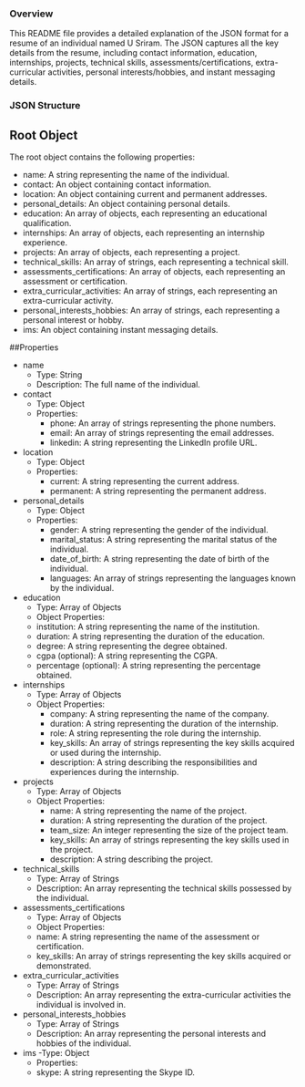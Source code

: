 ### Overview
This README file provides a detailed explanation of the JSON format for a resume of an individual named U Sriram. The JSON captures all the key details from the resume, including contact information, education, internships, projects, technical skills, assessments/certifications, extra-curricular activities, personal interests/hobbies, and instant messaging details.

### JSON Structure
## Root Object
The root object contains the following properties:

- name: A string representing the name of the individual.
- contact: An object containing contact information.
- location: An object containing current and permanent addresses.
- personal_details: An object containing personal details.
- education: An array of objects, each representing an educational qualification.
- internships: An array of objects, each representing an internship experience.
- projects: An array of objects, each representing a project.
- technical_skills: An array of strings, each representing a technical skill.
- assessments_certifications: An array of objects, each representing an assessment or certification.
- extra_curricular_activities: An array of strings, each representing an extra-curricular activity.
- personal_interests_hobbies: An array of strings, each representing a personal interest or hobby.
- ims: An object containing instant messaging details.

##Properties
- name
  - Type: String
  - Description: The full name of the individual.
- contact
  - Type: Object
  - Properties:
    - phone: An array of strings representing the phone numbers.
    - email: An array of strings representing the email addresses.
    - linkedin: A string representing the LinkedIn profile URL.
- location
  - Type: Object
  - Properties:
    - current: A string representing the current address.
    - permanent: A string representing the permanent address.
- personal_details
  - Type: Object
  - Properties:
    - gender: A string representing the gender of the individual.
    - marital_status: A string representing the marital status of the individual.
    - date_of_birth: A string representing the date of birth of the individual.
    - languages: An array of strings representing the languages known by the individual.
- education
  - Type: Array of Objects
  - Object Properties:
   - institution: A string representing the name of the institution.
   - duration: A string representing the duration of the education.
   - degree: A string representing the degree obtained.
   - cgpa (optional): A string representing the CGPA.
   - percentage (optional): A string representing the percentage obtained.
- internships
  -  Type: Array of Objects
  - Object Properties:
    - company: A string representing the name of the company.
    - duration: A string representing the duration of the internship.
    - role: A string representing the role during the internship.
    - key_skills: An array of strings representing the key skills acquired or used during the internship.
    - description: A string describing the responsibilities and experiences during the internship.
- projects
  - Type: Array of Objects
  - Object Properties:
    - name: A string representing the name of the project.
    - duration: A string representing the duration of the project.
    - team_size: An integer representing the size of the project team.
    - key_skills: An array of strings representing the key skills used in the project.
    - description: A string describing the project.
- technical_skills
  - Type: Array of Strings
  - Description: An array representing the technical skills possessed by the individual.
- assessments_certifications
  - Type: Array of Objects
  - Object Properties:
   - name: A string representing the name of the assessment or certification.
   - key_skills: An array of strings representing the key skills acquired or demonstrated.
- extra_curricular_activities
  - Type: Array of Strings
  - Description: An array representing the extra-curricular activities the individual is involved in.
- personal_interests_hobbies
  - Type: Array of Strings
  - Description: An array representing the personal interests and hobbies of the individual.
- ims
  -Type: Object
  - Properties:
   - skype: A string representing the Skype ID.
